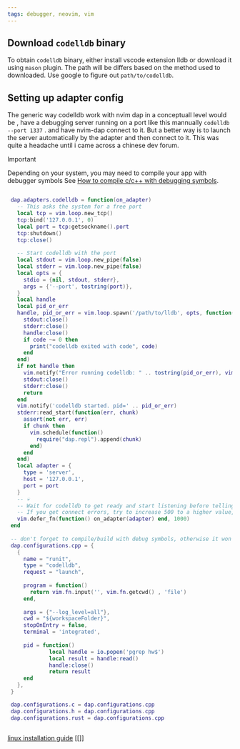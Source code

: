 ```yaml
---
tags: debugger, neovim, vim
---
```

## Download `codelldb` binary
To obtain `codelldb` binary, either install vscode extension lldb or download it using `mason` plugin.
The path will be differs based on the method used to downloaded. Use google to figure out `path/to/codelldb`.


## Setting up adapter config
The generic way codelldb work with nvim dap in a conceptuall level would be , have a debugging server running on a port like this mannually `codelldb --port 1337` . and have nvim-dap connect to it.
But a better way is to launch the server automatically by the adapter and then connect to it. This was quite a headache until i came across a chinese dev forum. 

> [!Important]
> Depending on your system, you may need to compile your app with debugger symbols
>See [How to compile c/c++ with debugging symbols](https://help.totalview.io/previous_releases/2020.3/HTML/index.html#page/TotalView/totalviewlhug-appendix-compiling.29.2.html).
>


```lua

 dap.adapters.codelldb = function(on_adapter)
   -- This asks the system for a free port
   local tcp = vim.loop.new_tcp()
   tcp:bind('127.0.0.1', 0)
   local port = tcp:getsockname().port
   tcp:shutdown()
   tcp:close()
 
   -- Start codelldb with the port
   local stdout = vim.loop.new_pipe(false)
   local stderr = vim.loop.new_pipe(false)
   local opts = {
     stdio = {nil, stdout, stderr},
     args = {'--port', tostring(port)},
   }
   local handle
   local pid_or_err
   handle, pid_or_err = vim.loop.spawn('/path/to/lldb', opts, function(code)
     stdout:close()
     stderr:close()
     handle:close()
     if code ~= 0 then
       print("codelldb exited with code", code)
     end
   end)
   if not handle then
     vim.notify("Error running codelldb: " .. tostring(pid_or_err), vim.log.levels.ERROR)
     stdout:close()
     stderr:close()
     return
   end
   vim.notify('codelldb started. pid=' .. pid_or_err)
   stderr:read_start(function(err, chunk)
     assert(not err, err)
     if chunk then
       vim.schedule(function()
         require("dap.repl").append(chunk)
       end)
     end
   end)
   local adapter = {
     type = 'server',
     host = '127.0.0.1',
     port = port
   }
   -- 💀
   -- Wait for codelldb to get ready and start listening before telling nvim-dap to connect
   -- If you get connect errors, try to increase 500 to a higher value, or check the stderr (Open the REPL)
   vim.defer_fn(function() on_adapter(adapter) end, 1000)
 end
 
 -- don't forget to compile/build with debug symbols, otherwise it won't work.
 dap.configurations.cpp = {
   {
     name = "runit",
     type = "codelldb",
     request = "launch",
 
     program = function()
       return vim.fn.input('', vim.fn.getcwd() , 'file')
     end,
 
     args = {"--log_level=all"},
     cwd = "${workspaceFolder}",
     stopOnEntry = false,
     terminal = 'integrated',
 
     pid = function()
             local handle = io.popen('pgrep hw$')
             local result = handle:read()
             handle:close()
             return result
     end
   },
 }

 dap.configurations.c = dap.configurations.cpp
 dap.configurations.h = dap.configurations.cpp
 dap.configurations.rust = dap.configurations.cpp
 
```



[linux installation guide](obsidian://open?vault=KaungJournals&file=Linux%2FArch%20Linux%20Installation%20guide)
[[]]